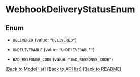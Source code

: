 # WebhookDeliveryStatusEnum

## Enum


* `DELIVERED` (value: `"DELIVERED"`)

* `UNDELIVERABLE` (value: `"UNDELIVERABLE"`)

* `BAD_RESPONSE_CODE` (value: `"BAD_RESPONSE_CODE"`)


[[Back to Model list]](../README.md#documentation-for-models) [[Back to API list]](../README.md#documentation-for-api-endpoints) [[Back to README]](../README.md)


